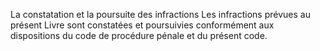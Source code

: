 La constatation et la poursuite des infractions
Les infractions prévues au présent Livre sont constatées 	et poursuivies 	conformément 	aux dispositions du code de procédure pénale et du présent code.
